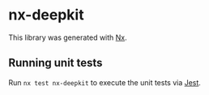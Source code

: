 # nx-deepkit

This library was generated with [Nx](https://nx.dev).

## Running unit tests

Run `nx test nx-deepkit` to execute the unit tests via [Jest](https://jestjs.io).
